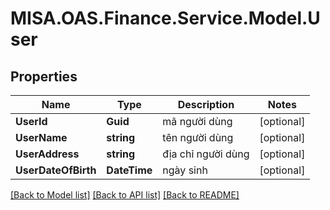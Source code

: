 # MISA.OAS.Finance.Service.Model.User
## Properties

Name | Type | Description | Notes
------------ | ------------- | ------------- | -------------
**UserId** | **Guid** | mã người dùng | [optional] 
**UserName** | **string** | tên người dùng | [optional] 
**UserAddress** | **string** | địa chỉ người dùng | [optional] 
**UserDateOfBirth** | **DateTime** | ngày sinh | [optional] 

[[Back to Model list]](../README.md#documentation-for-models) [[Back to API list]](../README.md#documentation-for-api-endpoints) [[Back to README]](../README.md)

